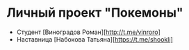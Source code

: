 # Личный проект "Покемоны"

* Студент [Виноградов Роман][http://t.me/vinroro]
* Наставница [Набокова Татьяна][https://t.me/shookli]